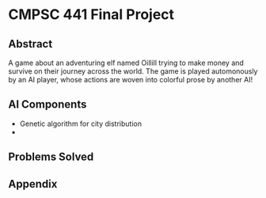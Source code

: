 # CMPSC 441 Final Project

## Abstract

A game about an adventuring elf named Oillill trying to make money and survive on their journey across the world. The game is played automonously by an AI player, whose actions are woven into colorful prose by another AI!

## AI Components

- Genetic algorithm for city distribution
-

## Problems Solved

## Appendix
